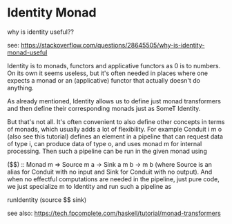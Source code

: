# Identity Monad

why is identity useful??

see: https://stackoverflow.com/questions/28645505/why-is-identity-monad-useful

Identity is to monads, functors and applicative functors as 0 is to numbers. On its own it seems useless, but it's often needed in places where one expects a monad or an (applicative) functor that actually doesn't do anything.

As already mentioned, Identity allows us to define just monad transformers and then define their corresponding monads just as SomeT Identity.

But that's not all. It's often convenient to also define other concepts in terms of monads, which usually adds a lot of flexibility. For example Conduit i m o (also see this tutorial) defines an element in a pipeline that can request data of type i, can produce data of type o, and uses monad m for internal processing. Then such a pipeline can be run in the given monad using

($$) :: Monad m => Source m a -> Sink a m b -> m b
(where Source is an alias for Conduit with no input and Sink for Conduit with no output). And when no effectful computations are needed in the pipeline, just pure code, we just specialize m to Identity and run such a pipeline as

runIdentity (source $$ sink)

see also: https://tech.fpcomplete.com/haskell/tutorial/monad-transformers

